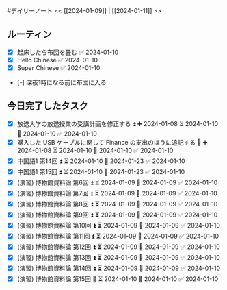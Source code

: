 #デイリーノート
<< [[2024-01-09]] | [[2024-01-11]] >>
## ルーティン
- [x] 起床したら布団を畳む ✅ 2024-01-10
- [x] Hello Chinese ✅ 2024-01-10
- [x] Super Chinese ✅ 2024-01-10
- [-] 深夜1時になる前に布団に入る
## 今日完了したタスク
- [x] 放送大学の放送授業の受講計画を修正する ⏫ ➕ 2024-01-08 ⏳ 2024-01-10 📅 2024-01-10 ✅ 2024-01-10
- [x] 購入した USB ケーブルに関して Finance の支出のほうに追記する 🔼 ➕ 2024-01-08 ⏳ 2024-01-10 📅 2024-01-10 ✅ 2024-01-10
- [x] 中国語1 第14回 ⏫ ⏳ 2024-01-10 📅 2024-01-23 ✅ 2024-01-10
- [x] 中国語1 第15回 ⏫ ⏳ 2024-01-10 📅 2024-01-23 ✅ 2024-01-10
- [x] (演習) 博物館資料論 第6回 ⏫ ⏳ 2024-01-09 📅 2024-01-09 ✅ 2024-01-10
- [x] (演習) 博物館資料論 第7回 ⏫ ⏳ 2024-01-09 📅 2024-01-09 ✅ 2024-01-10
- [x] (演習) 博物館資料論 第8回 ⏫ ⏳ 2024-01-09 📅 2024-01-09 ✅ 2024-01-10
- [x] (演習) 博物館資料論 第9回 ⏫ ⏳ 2024-01-09 📅 2024-01-09 ✅ 2024-01-10
- [x] (演習) 博物館資料論 第10回 ⏫ ⏳ 2024-01-09 📅 2024-01-09 ✅ 2024-01-10
- [x] (演習) 博物館資料論 第11回 ⏫ ⏳ 2024-01-09 📅 2024-01-09 ✅ 2024-01-10
- [x] (演習) 博物館資料論 第12回 ⏫ ⏳ 2024-01-09 📅 2024-01-09 ✅ 2024-01-10
- [x] (演習) 博物館資料論 第13回 ⏫ ⏳ 2024-01-09 📅 2024-01-09 ✅ 2024-01-10
- [x] (演習) 博物館資料論 第14回 ⏫ ⏳ 2024-01-09 📅 2024-01-09 ✅ 2024-01-10
- [x] (演習) 博物館資料論 第15回 🔺 ⏳ 2024-01-10 📅 2024-01-10 ✅ 2024-01-10
